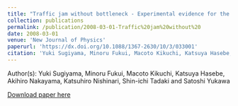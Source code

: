 ```yaml
---
title: "Traffic jam without bottleneck - Experimental evidence for the physical mechanism of forming a jam"
collection: publications
permalink: /publication/2008-03-01-Traffic%20jam%20without%20
date: 2008-03-01
venue: 'New Journal of Physics'
paperurl: 'https://dx.doi.org/10.1088/1367-2630/10/3/033001'
citation: 'Yuki Sugiyama, Minoru Fukui, Macoto Kikuchi, Katsuya Hasebe, Akihiro Nakayama, Katsuhiro Nishinari, Shin-ichi Tadaki and Satoshi Yukawa, Traffic jam without bottleneck - Experimental evidence for the physical mechanism of forming a jam, New Journal of Physics, <b>10</b>, 033001, (2008)'
---
```


Author(s): Yuki Sugiyama, Minoru Fukui, Macoto Kikuchi, Katsuya Hasebe, Akihiro Nakayama, Katsuhiro Nishinari, Shin-ichi Tadaki and Satoshi Yukawa


<a href='https://dx.doi.org/10.1088/1367-2630/10/3/033001'>Download paper here</a>
